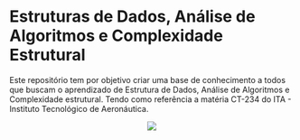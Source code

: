 # Estruturas de Dados, Análise de Algoritmos e Complexidade Estrutural

Este repositório tem por objetivo criar uma base de conhecimento a todos que buscam o aprendizado de Estrutura de Dados, Análise de Algoritmos e Complexidade estrutural.
Tendo como referência a matéria CT-234 do ITA - Instituto Tecnológico de Aeronáutica.

<p align="center">
    <img src="https://upload.wikimedia.org/wikipedia/pt/1/1f/ITA_logo.png?20140422090805" />
</p>
